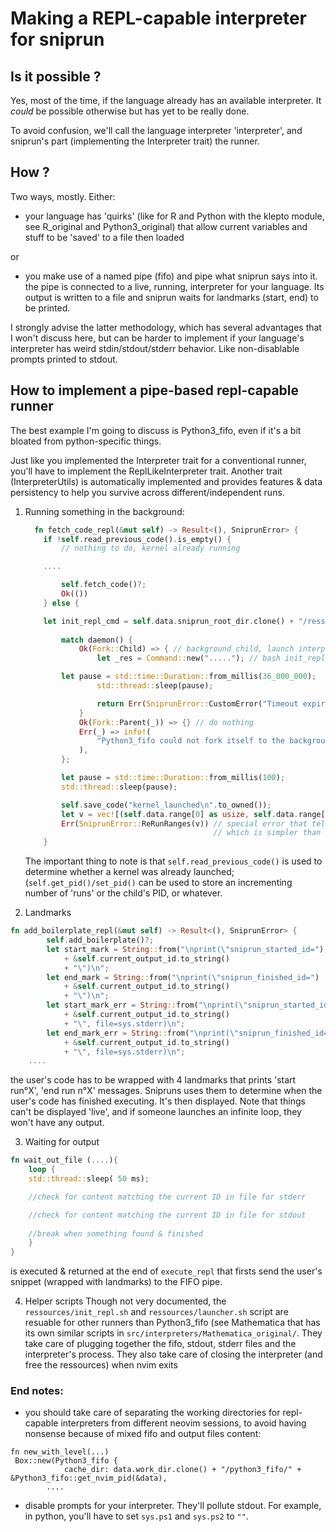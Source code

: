 # Making a REPL-capable interpreter for sniprun

## Is it possible ?

Yes, most of the time, if the language already has an available interpreter. It _could_ be possible otherwise but has yet to be really done.

To avoid confusion, we'll call the language interpreter 'interpreter', and sniprun's part (implementing the Interpreter trait) the runner.

## How ?
 Two ways, mostly. Either:
 - your language has 'quirks' (like for R and Python with the klepto module, see R\_original and Python3\_original) that allow current variables and stuff to be 'saved' to a file then loaded

 or

 - you make use of a named pipe (fifo) and pipe what sniprun says into it. the pipe is connected to a live, running, interpreter for your language. Its output is written to a file and sniprun waits for landmarks (start, end) to be printed. 


 I strongly advise the latter methodology, which has several advantages that I won't discuss here, but can be harder to implement if your language's interpreter has weird stdin/stdout/stderr behavior. Like non-disablable prompts printed to stdout.


## How to implement a pipe-based repl-capable runner

The best example I'm going to discuss is Python3\_fifo, even if it's a bit bloated from python-specific things.

Just like you implemented the Interpreter trait for a conventional runner, you'll have to implement the ReplLikeInterpreter trait. Another trait (InterpreterUtils) is automatically implemented and provides features & data persistency to help you survive across different/independent runs. 

1. Running something in the background:
    
    ```rust
      fn fetch_code_repl(&mut self) -> Result<(), SniprunError> {
        if !self.read_previous_code().is_empty() {
            // nothing to do, kernel already running

	    ....

            self.fetch_code()?;
            Ok(())
        } else {

	    let init_repl_cmd = self.data.sniprun_root_dir.clone() + "/ressources/init_repl.sh";
          
            match daemon() {
                Ok(Fork::Child) => { // background child, launch interpreter
                    let _res = Command::new("....."); // bash init_repl_cmd args

		    let pause = std::time::Duration::from_millis(36_000_000);
                    std::thread::sleep(pause);

                    return Err(SniprunError::CustomError("Timeout expired for python3 REPL".to_owned()));
                }
                Ok(Fork::Parent(_)) => {} // do nothing
                Err(_) => info!(
                    "Python3_fifo could not fork itself to the background to launch the kernel"
                ),
            };

            let pause = std::time::Duration::from_millis(100);
            std::thread::sleep(pause);

            self.save_code("kernel_launched\n".to_owned());
            let v = vec![(self.data.range[0] as usize, self.data.range[1] as usize)];
            Err(SniprunError::ReRunRanges(v)) // special error that tells sniprun to re-run a snippet
                                              // which is simpler than to embed calls to fetch/build/.. here
        }
    ```
    The important thing to note is that `self.read_previous_code()` is used to determine whether a kernel was already launched; (`self.get_pid()/set_pid()` can be used to store an incrementing number of 'runs' or the child's PID, or whatever.

2. Landmarks

```rust
fn add_boilerplate_repl(&mut self) -> Result<(), SniprunError> {
        self.add_boilerplate()?;
        let start_mark = String::from("\nprint(\"sniprun_started_id=")
            + &self.current_output_id.to_string()
            + "\")\n";
        let end_mark = String::from("\nprint(\"sniprun_finished_id=")
            + &self.current_output_id.to_string()
            + "\")\n";
        let start_mark_err = String::from("\nprint(\"sniprun_started_id=")
            + &self.current_output_id.to_string()
            + "\", file=sys.stderr)\n";
        let end_mark_err = String::from("\nprint(\"sniprun_finished_id=")
            + &self.current_output_id.to_string()
            + "\", file=sys.stderr)\n";
	....
```

the user's code has to be wrapped with 4 landmarks that prints 'start run°X', 'end run n°X' messages. Snipruns uses them to determine when the user's code has finished executing. It's then displayed. Note that things can't be displayed 'live', and if someone launches an infinite loop, they won't have any output.


3. Waiting for output
``` rust
fn wait_out_file (....){
    loop {
	std::thread::sleep( 50 ms);

	//check for content matching the current ID in file for stderr

	//check for content matching the current ID in file for stdout
	
	//break when something found & finished
    }
}
```
is executed & returned at the end of `execute_repl` that firsts send the user's snippet (wrapped with landmarks) to the FIFO pipe.

4. Helper scripts
Though not very documented, the `ressources/init_repl.sh` and `ressources/launcher.sh` script are resuable for other runners than Python3\_fifo (see Mathematica that has its own similar scripts in `src/interpreters/Mathematica_original/`. They take care of plugging together the fifo, stdout, stderr files and the interpreter's process. They also take care of closing the interpreter (and free the ressources) when nvim exits


### End notes:
- you should take care of separating the working directories for repl-capable interpreters from different neovim sessions, to avoid having nonsense because of mixed fifo and output files content:

```
fn new_with_level(...)
 Box::new(Python3_fifo {
            cache_dir: data.work_dir.clone() + "/python3_fifo/" + &Python3_fifo::get_nvim_pid(&data),
	    ....
```

- disable prompts for your interpreter. They'll pollute stdout. For example, in python, you'll have to set `sys.ps1` and `sys.ps2` to `""`.


